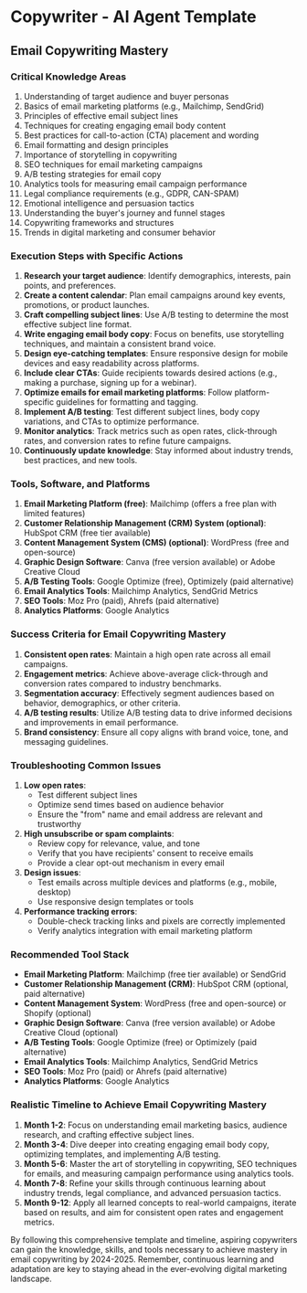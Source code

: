 # Copywriter - AI Agent Template

## Email Copywriting Mastery

### Critical Knowledge Areas

1. Understanding of target audience and buyer personas
2. Basics of email marketing platforms (e.g., Mailchimp, SendGrid)
3. Principles of effective email subject lines
4. Techniques for creating engaging email body content
5. Best practices for call-to-action (CTA) placement and wording
6. Email formatting and design principles
7. Importance of storytelling in copywriting
8. SEO techniques for email marketing campaigns
9. A/B testing strategies for email copy
10. Analytics tools for measuring email campaign performance
11. Legal compliance requirements (e.g., GDPR, CAN-SPAM)
12. Emotional intelligence and persuasion tactics
13. Understanding the buyer's journey and funnel stages
14. Copywriting frameworks and structures
15. Trends in digital marketing and consumer behavior

### Execution Steps with Specific Actions

1. **Research your target audience**: Identify demographics, interests, pain points, and preferences.
2. **Create a content calendar**: Plan email campaigns around key events, promotions, or product launches.
3. **Craft compelling subject lines**: Use A/B testing to determine the most effective subject line format.
4. **Write engaging email body copy**: Focus on benefits, use storytelling techniques, and maintain a consistent brand voice.
5. **Design eye-catching templates**: Ensure responsive design for mobile devices and easy readability across platforms.
6. **Include clear CTAs**: Guide recipients towards desired actions (e.g., making a purchase, signing up for a webinar).
7. **Optimize emails for email marketing platforms**: Follow platform-specific guidelines for formatting and tagging.
8. **Implement A/B testing**: Test different subject lines, body copy variations, and CTAs to optimize performance.
9. **Monitor analytics**: Track metrics such as open rates, click-through rates, and conversion rates to refine future campaigns.
10. **Continuously update knowledge**: Stay informed about industry trends, best practices, and new tools.

### Tools, Software, and Platforms

1. **Email Marketing Platform (free)**: Mailchimp (offers a free plan with limited features)
2. **Customer Relationship Management (CRM) System (optional)**: HubSpot CRM (free tier available)
3. **Content Management System (CMS) (optional)**: WordPress (free and open-source)
4. **Graphic Design Software**: Canva (free version available) or Adobe Creative Cloud
5. **A/B Testing Tools**: Google Optimize (free), Optimizely (paid alternative)
6. **Email Analytics Tools**: Mailchimp Analytics, SendGrid Metrics
7. **SEO Tools**: Moz Pro (paid), Ahrefs (paid alternative)
8. **Analytics Platforms**: Google Analytics

### Success Criteria for Email Copywriting Mastery

1. **Consistent open rates**: Maintain a high open rate across all email campaigns.
2. **Engagement metrics**: Achieve above-average click-through and conversion rates compared to industry benchmarks.
3. **Segmentation accuracy**: Effectively segment audiences based on behavior, demographics, or other criteria.
4. **A/B testing results**: Utilize A/B testing data to drive informed decisions and improvements in email performance.
5. **Brand consistency**: Ensure all copy aligns with brand voice, tone, and messaging guidelines.

### Troubleshooting Common Issues

1. **Low open rates**:
   - Test different subject lines
   - Optimize send times based on audience behavior
   - Ensure the "from" name and email address are relevant and trustworthy
2. **High unsubscribe or spam complaints**:
   - Review copy for relevance, value, and tone
   - Verify that you have recipients' consent to receive emails
   - Provide a clear opt-out mechanism in every email
3. **Design issues**:
   - Test emails across multiple devices and platforms (e.g., mobile, desktop)
   - Use responsive design templates or tools
4. **Performance tracking errors**:
   - Double-check tracking links and pixels are correctly implemented
   - Verify analytics integration with email marketing platform

### Recommended Tool Stack

- **Email Marketing Platform**: Mailchimp (free tier available) or SendGrid
- **Customer Relationship Management (CRM)**: HubSpot CRM (optional, paid alternative)
- **Content Management System**: WordPress (free and open-source) or Shopify (optional)
- **Graphic Design Software**: Canva (free version available) or Adobe Creative Cloud (optional)
- **A/B Testing Tools**: Google Optimize (free) or Optimizely (paid alternative)
- **Email Analytics Tools**: Mailchimp Analytics, SendGrid Metrics
- **SEO Tools**: Moz Pro (paid) or Ahrefs (paid alternative)
- **Analytics Platforms**: Google Analytics

### Realistic Timeline to Achieve Email Copywriting Mastery

1. **Month 1-2**: Focus on understanding email marketing basics, audience research, and crafting effective subject lines.
2. **Month 3-4**: Dive deeper into creating engaging email body copy, optimizing templates, and implementing A/B testing.
3. **Month 5-6**: Master the art of storytelling in copywriting, SEO techniques for emails, and measuring campaign performance using analytics tools.
4. **Month 7-8**: Refine your skills through continuous learning about industry trends, legal compliance, and advanced persuasion tactics.
5. **Month 9-12**: Apply all learned concepts to real-world campaigns, iterate based on results, and aim for consistent open rates and engagement metrics.

By following this comprehensive template and timeline, aspiring copywriters can gain the knowledge, skills, and tools necessary to achieve mastery in email copywriting by 2024-2025. Remember, continuous learning and adaptation are key to staying ahead in the ever-evolving digital marketing landscape.

